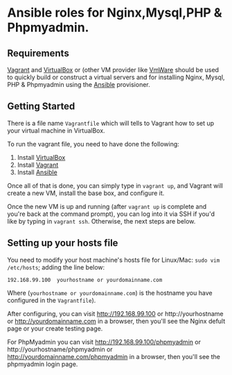 # Ansible roles for Nginx,Mysql,PHP & Phpmyadmin.

## Requirements
[Vagrant](https://www.vagrantup.com) and [VirtualBox](https://www.virtualbox.org) or (other VM provider like [VmWare](https://www.vmware.com) should be used to quickly build or construct a virtual servers and for installing Nginx, Mysql, PHP & Phpmyadmin using the [Ansible](http://www.ansible.com/) provisioner.

## Getting Started
There is a file name `Vagrantfile` which will tells to Vagrant how to set up your virtual machine in VirtualBox.

To run the vagrant file, you need to have done the following:

  1. Install [VirtualBox](https://www.virtualbox.org/wiki/Downloads)
  2. Install [Vagrant](https://www.vagrantup.com/downloads.html)
  3. Install [Ansible](http://docs.ansible.com/intro_installation.html)

Once all of that is done, you can simply type in `vagrant up`, and Vagrant will create a new VM, install the base box, and configure it.

Once the new VM is up and running (after `vagrant up` is complete and you're back at the command prompt), you can log into it via SSH if you'd like by typing in `vagrant ssh`. Otherwise, the next steps are below.

## Setting up your hosts file

You need to modify your host machine's hosts file for Linux/Mac: `sudo vim /etc/hosts`; adding the line below:

    192.168.99.100  yourhostname or yourdomainname.com

Where (`yourhostname or yourdomainname.com`) is the hostname you have configured in the `Vagrantfile`).

After configuring, you can visit http://192.168.99.100 or http://yourhostname or  http://yourdomainname.com in a browser, then you'll see the Nginx defult page or your create testing page. 

For PhpMyadmin you can visit http://192.168.99.100/phpmyadmin or http://yourhostname/phpmyadmin or  http://yourdomainname.com/phpmyadmin in a browser, then you'll see the phpmyadmin login page. 
